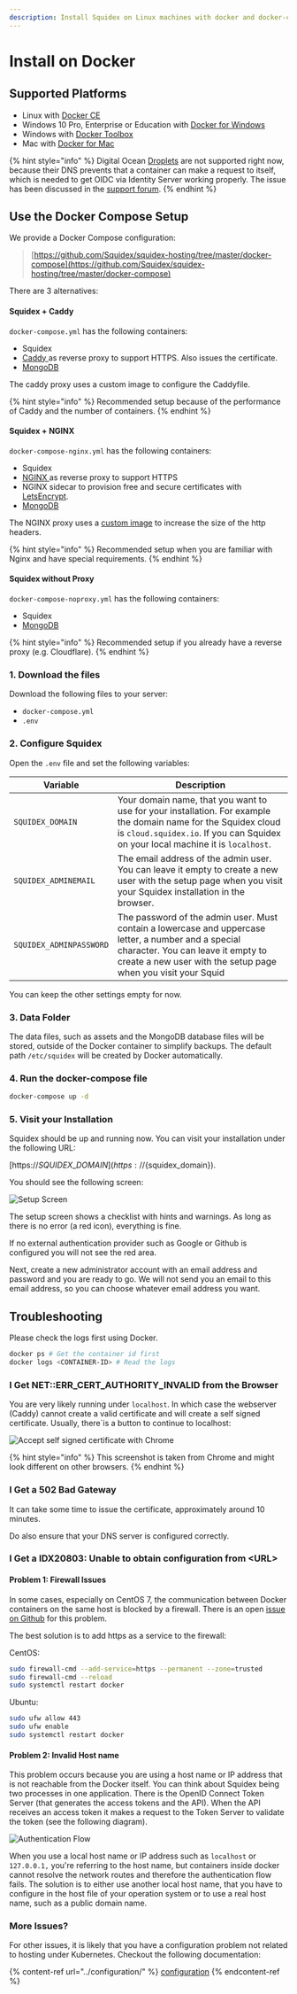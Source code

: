 ```yaml
---
description: Install Squidex on Linux machines with docker and docker-compose.
---
```


# Install on Docker

## Supported Platforms

* Linux with [Docker CE](https://docs.docker.com/install/linux/docker-ce/centos/)
* Windows 10 Pro, Enterprise or Education with [Docker for Windows](https://docs.docker.com/docker-for-windows/install/)
* Windows with [Docker Toolbox](https://docs.docker.com/toolbox/toolbox\_install\_windows/)
* Mac with [Docker for Mac](https://docs.docker.com/docker-for-mac/)

{% hint style="info" %}
Digital Ocean [Droplets](https://www.digitalocean.com/products/droplets) are not supported right now, because their DNS prevents that a container can make a request to itself, which is needed to get OIDC via Identity Server working properly. The issue has been discussed in the [support forum](https://support.squidex.io/t/non-standard-port-installation/1262).
{% endhint %}

## Use the Docker Compose Setup

We provide a Docker Compose configuration:

> [https://github.com/Squidex/squidex-hosting/tree/master/docker-compose](https://github.com/Squidex/squidex-hosting/tree/master/docker-compose)

There are 3 alternatives:

#### Squidex + Caddy

`docker-compose.yml` has the following containers:

* Squidex
* [Caddy ](https://caddyserver.com)as reverse proxy to support HTTPS. Also issues the certificate.
* [MongoDB](https://www.mongodb.com/de)

The caddy proxy uses a custom image to configure the Caddyfile.

{% hint style="info" %}
Recommended setup because of the performance of Caddy and the number of containers.
{% endhint %}

#### Squidex + NGINX

`docker-compose-nginx.yml` has the following containers:

* Squidex
* [NGINX ](https://www.nginx.com)as reverse proxy to support HTTPS
* NGINX sidecar to provision free and secure certificates with [LetsEncrypt](https://letsencrypt.org/de/).
* [MongoDB](https://www.mongodb.com/de)

The NGINX proxy uses a [custom image](https://github.com/Squidex/squidex-hosting/blob/master/docker-compose/proxy-nginx/Dockerfile) to increase the size of the http headers.

{% hint style="info" %}
Recommended setup when you are familiar with Nginx and have special requirements.
{% endhint %}

#### Squidex without Proxy

`docker-compose-noproxy.yml` has the following containers:

* Squidex
* [MongoDB](https://www.mongodb.com/de)

{% hint style="info" %}
Recommended setup if you already have a reverse proxy (e.g. Cloudflare).
{% endhint %}

### 1. Download the files

Download the following files to your server:

* `docker-compose.yml`
* `.env`

### 2. Configure Squidex

Open the `.env` file and set the following variables:

| Variable                | Description                                                                                                                                                                                                |
| ----------------------- | ---------------------------------------------------------------------------------------------------------------------------------------------------------------------------------------------------------- |
| `SQUIDEX_DOMAIN`        | Your domain name, that you want to use for your installation. For example the domain name for the Squidex cloud is `cloud.squidex.io`. If you can Squidex on your local machine it is `localhost`.         |
| `SQUIDEX_ADMINEMAIL`    | The email address of the admin user. You can leave it empty to create a new user with the setup page when you visit your Squidex installation in the browser.                                              |
| `SQUIDEX_ADMINPASSWORD` | The password of the admin user. Must contain a lowercase and uppercase letter, a number and a special character. You can leave it empty to create a new user with the setup page when you visit your Squid |

You can keep the other settings empty for now.

### 3. Data Folder

The data files, such as assets and the MongoDB database files will be stored, outside of the Docker container to simplify backups. The default path `/etc/squidex` will be created by Docker automatically.

### 4. Run the docker-compose file

```bash
docker-compose up -d
```

### 5. Visit your Installation

Squidex should be up and running now. You can visit your installation under the following URL:

[https://${SQUIDEX\_DOMAIN}](https://${squidex\_domain}).

You should see the following screen:

![Setup Screen](<../../../.gitbook/assets/image (76) (1) (1) (1).png>)

The setup screen shows a checklist with hints and warnings. As long as there is no error (a red icon), everything is fine.

If no external authentication provider such as Google or Github is configured you will not see the red area.

Next, create a  new administrator account with an email address and password and you are ready to go. We will not send you an email to this email address, so you can choose whatever email address you want.

## Troubleshooting

Please check the logs first using Docker.

```bash
docker ps # Get the container id first
docker logs <CONTAINER-ID> # Read the logs
```

### I Get NET::ERR\_CERT\_AUTHORITY\_INVALID from the Browser

You are very likely running under `localhost`. In which case the webserver (Caddy) cannot create a valid certificate and will create a self signed certificate. Usually, there\`is a button to continue to localhost:

![Accept self signed certificate with Chrome](<../../../.gitbook/assets/image (73).png>)

{% hint style="info" %}
This screenshot is taken from Chrome and might look different on other browsers.
{% endhint %}

### I Get a 502 Bad Gateway

It can take some time to issue the certificate, approximately around 10 minutes.

Do also ensure that your DNS server is configured correctly.

### I Get a IDX20803: Unable to obtain configuration from \<URL>

#### Problem 1: Firewall Issues

In some cases, especially on CentOS 7, the communication between Docker containers on the same host is blocked by a firewall. There is an open [issue on Github](https://github.com/moby/moby/issues/32138) for this problem.

The best solution is to add https as a service to the firewall:

CentOS:

```bash
sudo firewall-cmd --add-service=https --permanent --zone=trusted
sudo firewall-cmd --reload
sudo systemctl restart docker
```

Ubuntu:

```bash
sudo ufw allow 443
sudo ufw enable
sudo systemctl restart docker
```

#### Problem 2: Invalid Host name

This problem occurs because you are using a host name or IP address that is not reachable from the Docker itself. You can think about Squidex being two processes in one application. There is the OpenID Connect Token Server (that generates the access tokens and the API). When the API receives an access token it makes a request to the Token Server to validate the token (see the following diagram).

![Authentication Flow](<../../../.gitbook/assets/Untitled presentation.png>)

When you use a local host name or IP address such as `localhost` or `127.0.0.1,` you're referring to the host name, but containers inside docker cannot resolve the network routes and therefore the authentication flow fails. The solution is to either use another local host name, that you have to configure in the host file of your operation system or to use a real host name, such as a public domain name.

### More Issues?

For other issues, it is likely that you have a configuration problem not related to hosting under Kubernetes. Checkout the following documentation:

{% content-ref url="../configuration/" %}
[configuration](../configuration/)
{% endcontent-ref %}
